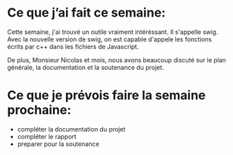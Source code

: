 # Ce que j’ai fait ce semaine:
Cette semaine, j'ai trouvé un outile vraiment intéréssant. Il s'appelle swig. Avec la nouvelle version de swig, on est capable d'appele les fonctions écrits par c++ dans les fichiers de Javascript.

De plus, Monsieur Nicolas et mois, nous avons beaucoup discuté sur le plan générale, la documentation et la soutenance du projet.

# Ce que je prévois faire la semaine prochaine:
- compléter la documentation du projet
- compléter le rapport
- preparer pour la soutenance  
